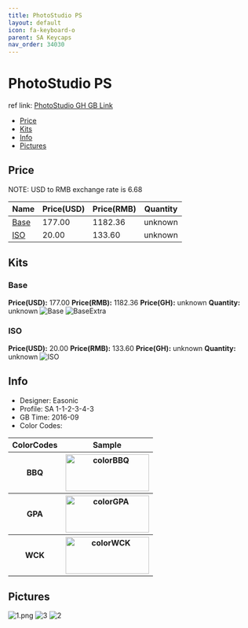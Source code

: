 ```yaml
---
title: PhotoStudio PS
layout: default
icon: fa-keyboard-o
parent: SA Keycaps
nav_order: 34030
---
```


# PhotoStudio PS

ref link: [PhotoStudio GH GB Link](https://geekhack.org/index.php?topic=84875.0)

* [Price](#price)
* [Kits](#kits)
* [Info](#info)
* [Pictures](#pictures)


## Price  
NOTE: USD to RMB exchange rate is 6.68

| Name          | Price(USD)    |  Price(RMB) |  Quantity |
| ------------- | ------------- |  ---------- |  -------- |
|[Base](#base)|177.00|1182.36|unknown|unknown|
|[ISO](#iso)|20.00|133.60|unknown|unknown|


## Kits
### Base
**Price(USD):** 177.00    **Price(RMB):** 1182.36    **Price(GH):** unknown    **Quantity:** unknown
<img src="{{ 'assets/images/sa-keycaps/photostudio/kits_pics/base.png' | relative_url }}" alt="Base" class="image featured">
<img src="{{ 'assets/images/sa-keycaps/photostudio/kits_pics/base-extra.png' | relative_url }}" alt="BaseExtra" class="image featured">

### ISO
**Price(USD):** 20.00    **Price(RMB):** 133.60    **Price(GH):** unknown    **Quantity:** unknown
<img src="{{ 'assets/images/sa-keycaps/photostudio/kits_pics/iso.PNG' | relative_url }}" alt="ISO" class="image featured">


## Info
* Designer: Easonic
* Profile: SA 1-1-2-3-4-3
* GB Time: 2016-09
* Color Codes:  
<table style="width:100%">
  <tr>
    <th>ColorCodes</th>
    <th>Sample</th>
  </tr>
  <tr>
    <th>BBQ</th>
    <th><img src="{{ 'assets/images/sa-keycaps/SP_ColorCodes/abs/SP_Abs_ColorCodes_BBQ.png' | relative_url }}" alt="colorBBQ" height="75" width="170"></th>
  </tr>
  <tr>
    <th>GPA</th>
    <th><img src="{{ 'assets/images/sa-keycaps/SP_ColorCodes/abs/SP_Abs_ColorCodes_GPA.png' | relative_url }}" alt="colorGPA" height="75" width="170"></th>
  </tr>
  <tr>
    <th>WCK</th>
    <th><img src="{{ 'assets/images/sa-keycaps/SP_ColorCodes/abs/SP_Abs_ColorCodes_WCK.png' | relative_url }}" alt="colorWCK" height="75" width="170"></th>
  </tr>
</table>


## Pictures
<img src="{{ 'assets/images/sa-keycaps/photostudio/rendering_pics/1.png' | relative_url }}" alt="1.png" class="image featured">
<img src="{{ 'assets/images/sa-keycaps/photostudio/rendering_pics/3.jpg' | relative_url }}" alt="3" class="image featured">
<img src="{{ 'assets/images/sa-keycaps/photostudio/rendering_pics/2.jpg' | relative_url }}" alt="2" class="image featured">
